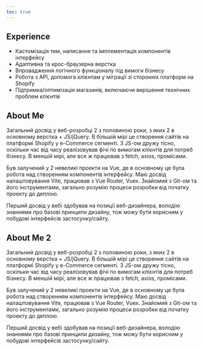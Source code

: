```yaml
---
toc: true
---
```


## Experience

- Кастомізація тем, написання та імплементація компонентів інтерфейсу
- Адаптивна та крос-браузерна верстка
- Впровадження логічного функціоналу під вимоги бізнесу
- Робота з API, допомога клієнтам у міграції зі сторонніх платформ на Shopify
- Підтримка/оптимізація магазинів, включаючи вирішення технічних проблем клієнтів

## About Me

Загальний досвід у веб-розробці 2 з половиною роки, з яких 2 в основному верстка + JS/jQuery.
В більшій мірі це створення сайтів на платформі Shopify у e-Commerce сегменті. З JS-ом дружу тісно, оскільки час від часу реалізовував фічі по вимогам клієнтів для потреб бізнесу. В меншій мірі, але все ж працював з fetch, axios, промісами.

Був залучений у 2 невеликі проекти на Vue, де в основному це була робота над створенням компонентів інтерфейсу.
Маю досвід налаштовування Vite, працював з Vue Router, Vuex.
Знайомий з Git-ом та його інструментами, загально розумію процеси розробки від початку проекту до деплою.

Перший досвід у вебі здобував на позиції веб-дизайнера, володію знаннями про базові принципи дизайну, тож можу бути корисним у побудові інтерфейсів застосунку/сайту.

## About Me 2

Загальний досвід у веб-розробці 2 з половиною роки, з яких 2 в основному верстка + JS/jQuery.
В більшій мірі це створення сайтів на платформі Shopify у e-Commerce сегменті. З JS-ом дружу тісно, оскільки час від часу реалізовував фічі по вимогам клієнтів для потреб бізнесу. В меншій мірі, але все ж працював з fetch, axios, промісами.

Був залучений у 2 невеликі проекти на Vue, де в основному це була робота над створенням компонентів інтерфейсу.
Маю досвід налаштовування Vite, працював з Vue Router, Vuex.
Знайомий з Git-ом та його інструментами, загально розумію процеси розробки від початку проекту до деплою.

Перший досвід у вебі здобував на позиції веб-дизайнера, володію знаннями про базові принципи дизайну, тож можу бути корисним у побудові інтерфейсів застосунку/сайту.
